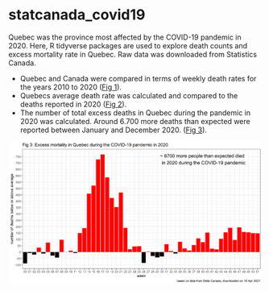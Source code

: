 # statcanada_covid19
Quebec was the province most affected by the COVID-19 pandemic in 2020. Here, R tidyverse packages are used to explore death counts and excess mortality rate in Quebec.
Raw data was downloaded from Statistics Canada. 
* Quebec and Canada were compared in terms of weekly death rates for the years 2010 to 2020
([Fig 1](https://raw.githubusercontent.com/jlomako/statcanada_covid19/master/Fig%201.png)). 
* Quebecs average death rate was calculated and compared to the deaths reported in 2020 
([Fig 2](https://raw.githubusercontent.com/jlomako/statcanada_covid19/master/Fig%202.png)). 
* The number of total excess deaths in Quebec during the pandemic in 2020 was calculated. Around 6.700 more deaths than expected were reported between January and December 2020.
([Fig 3](https://raw.githubusercontent.com/jlomako/statcanada_covid19/master/Fig%203.png)).



![fig3](https://raw.githubusercontent.com/jlomako/statcanada_covid19/master/Fig%203.png)
